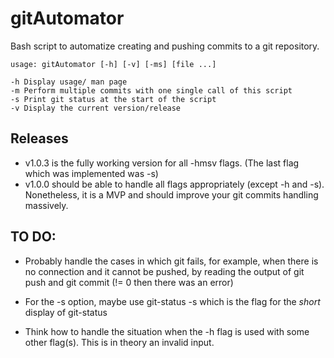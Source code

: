 # gitAutomator

Bash script to automatize creating and pushing commits to a git repository.

```
usage: gitAutomator [-h] [-v] [-ms] [file ...] 

-h Display usage/ man page
-m Perform multiple commits with one single call of this script
-s Print git status at the start of the script
-v Display the current version/release

```
## Releases
* v1.0.3 is the fully working version for all -hmsv flags. (The last flag which was implemented was -s)
* v1.0.0 should be able to handle all flags appropriately (except -h and -s). Nonetheless, it is a MVP and should improve your git commits handling massively.


## TO DO:
* Probably handle the cases in which git fails, for example, when there is no connection and it cannot be pushed, by reading the output of git push and git commit (!= 0 then there was an error)

* For the -s option, maybe use git-status -s which is the flag for the _short_ display of git-status

* Think how to handle the situation when the -h flag is used with some other flag(s). This is in theory an invalid input.

